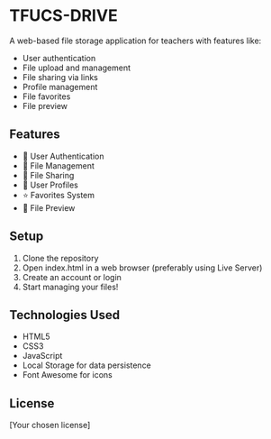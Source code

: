 # TFUCS-DRIVE

A web-based file storage application for teachers with features like:
- User authentication
- File upload and management
- File sharing via links
- Profile management
- File favorites
- File preview

## Features
- 🔐 User Authentication
- 📁 File Management
- 🔗 File Sharing
- 👤 User Profiles
- ⭐ Favorites System
- 👀 File Preview

## Setup
1. Clone the repository
2. Open index.html in a web browser (preferably using Live Server)
3. Create an account or login
4. Start managing your files!

## Technologies Used
- HTML5
- CSS3
- JavaScript
- Local Storage for data persistence
- Font Awesome for icons

## License
[Your chosen license] 